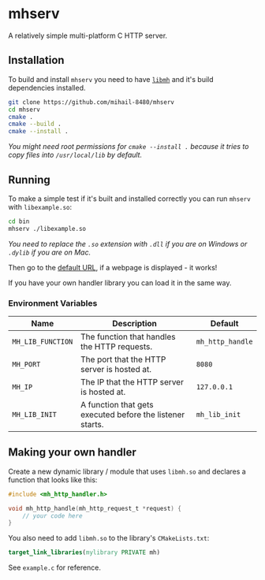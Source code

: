 # mhserv

A relatively simple multi-platform C HTTP server.

## Installation

To build and install `mhserv` you need to have [`libmh`](https://github.com/mihail-8480/mh) and it's build dependencies
installed.

```sh
git clone https://github.com/mihail-8480/mhserv
cd mhserv
cmake . 
cmake --build .
cmake --install .
```

*You might need root permissions for `cmake --install .` because it tries to copy files into `/usr/local/lib` by
default.*

## Running

To make a simple test if it's built and installed correctly you can run `mhserv` with `libexample.so`:

```sh
cd bin
mhserv ./libexample.so
```

*You need to replace the `.so` extension with `.dll` if you are on Windows or `.dylib` if you are on Mac.*

Then go to the [default URL](http://localhost:8080/), if a webpage is displayed - it works!

If you have your own handler library you can load it in the same way.

### Environment Variables

| Name | Description | Default |
|------| ----------- | ------- |
| `MH_LIB_FUNCTION` | The function that handles the HTTP requests. | `mh_http_handle` |
| `MH_PORT` | The port that the HTTP server is hosted at. | `8080` |
| `MH_IP` | The IP that the HTTP server is hosted at. | `127.0.0.1` |
| `MH_LIB_INIT` | A function that gets executed before the listener starts. | `mh_lib_init` |

## Making your own handler

Create a new dynamic library / module that uses `libmh.so` and declares a function that looks like this:

```c
#include <mh_http_handler.h>

void mh_http_handle(mh_http_request_t *request) {
    // your code here
}

```

You also need to add `libmh.so` to the library's `CMakeLists.txt`:

```cmake
target_link_libraries(mylibrary PRIVATE mh)
```

See `example.c` for reference.
